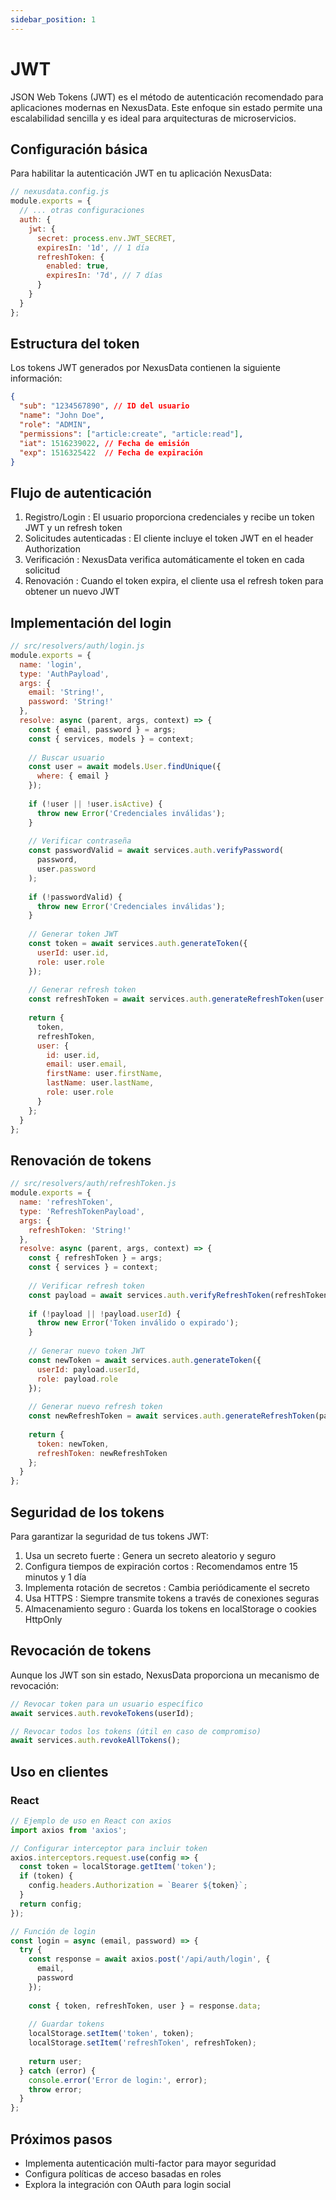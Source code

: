 ```yaml
---
sidebar_position: 1
---
```


# JWT

JSON Web Tokens (JWT) es el método de autenticación recomendado para aplicaciones modernas en NexusData. Este enfoque sin estado permite una escalabilidad sencilla y es ideal para arquitecturas de microservicios.

## Configuración básica

Para habilitar la autenticación JWT en tu aplicación NexusData:

```javascript
// nexusdata.config.js
module.exports = {
  // ... otras configuraciones
  auth: {
    jwt: {
      secret: process.env.JWT_SECRET,
      expiresIn: '1d', // 1 día
      refreshToken: {
        enabled: true,
        expiresIn: '7d', // 7 días
      }
    }
  }
};
```

## Estructura del token
Los tokens JWT generados por NexusData contienen la siguiente información:

```json
{
  "sub": "1234567890", // ID del usuario
  "name": "John Doe",
  "role": "ADMIN",
  "permissions": ["article:create", "article:read"],
  "iat": 1516239022, // Fecha de emisión
  "exp": 1516325422  // Fecha de expiración
}
 ```


## Flujo de autenticación
1. Registro/Login : El usuario proporciona credenciales y recibe un token JWT y un refresh token
2. Solicitudes autenticadas : El cliente incluye el token JWT en el header Authorization
3. Verificación : NexusData verifica automáticamente el token en cada solicitud
4. Renovación : Cuando el token expira, el cliente usa el refresh token para obtener un nuevo JWT

## Implementación del login
```javascript
// src/resolvers/auth/login.js
module.exports = {
  name: 'login',
  type: 'AuthPayload',
  args: {
    email: 'String!',
    password: 'String!'
  },
  resolve: async (parent, args, context) => {
    const { email, password } = args;
    const { services, models } = context;
    
    // Buscar usuario
    const user = await models.User.findUnique({
      where: { email }
    });
    
    if (!user || !user.isActive) {
      throw new Error('Credenciales inválidas');
    }
    
    // Verificar contraseña
    const passwordValid = await services.auth.verifyPassword(
      password, 
      user.password
    );
    
    if (!passwordValid) {
      throw new Error('Credenciales inválidas');
    }
    
    // Generar token JWT
    const token = await services.auth.generateToken({
      userId: user.id,
      role: user.role
    });
    
    // Generar refresh token
    const refreshToken = await services.auth.generateRefreshToken(user.id);
    
    return {
      token,
      refreshToken,
      user: {
        id: user.id,
        email: user.email,
        firstName: user.firstName,
        lastName: user.lastName,
        role: user.role
      }
    };
  }
};
 ```
## Renovación de tokens
```javascript
// src/resolvers/auth/refreshToken.js
module.exports = {
  name: 'refreshToken',
  type: 'RefreshTokenPayload',
  args: {
    refreshToken: 'String!'
  },
  resolve: async (parent, args, context) => {
    const { refreshToken } = args;
    const { services } = context;
    
    // Verificar refresh token
    const payload = await services.auth.verifyRefreshToken(refreshToken);
    
    if (!payload || !payload.userId) {
      throw new Error('Token inválido o expirado');
    }
    
    // Generar nuevo token JWT
    const newToken = await services.auth.generateToken({
      userId: payload.userId,
      role: payload.role
    });
    
    // Generar nuevo refresh token
    const newRefreshToken = await services.auth.generateRefreshToken(payload.userId);
    
    return {
      token: newToken,
      refreshToken: newRefreshToken
    };
  }
};
 ```
## Seguridad de los tokens
Para garantizar la seguridad de tus tokens JWT:

1. Usa un secreto fuerte : Genera un secreto aleatorio y seguro
2. Configura tiempos de expiración cortos : Recomendamos entre 15 minutos y 1 día
3. Implementa rotación de secretos : Cambia periódicamente el secreto
4. Usa HTTPS : Siempre transmite tokens a través de conexiones seguras
5. Almacenamiento seguro : Guarda los tokens en localStorage o cookies HttpOnly
## Revocación de tokens
Aunque los JWT son sin estado, NexusData proporciona un mecanismo de revocación:

```javascript
// Revocar token para un usuario específico
await services.auth.revokeTokens(userId);

// Revocar todos los tokens (útil en caso de compromiso)
await services.auth.revokeAllTokens();
 ```
## Uso en clientes
### React
```jsx
// Ejemplo de uso en React con axios
import axios from 'axios';

// Configurar interceptor para incluir token
axios.interceptors.request.use(config => {
  const token = localStorage.getItem('token');
  if (token) {
    config.headers.Authorization = `Bearer ${token}`;
  }
  return config;
});

// Función de login
const login = async (email, password) => {
  try {
    const response = await axios.post('/api/auth/login', {
      email,
      password
    });
    
    const { token, refreshToken, user } = response.data;
    
    // Guardar tokens
    localStorage.setItem('token', token);
    localStorage.setItem('refreshToken', refreshToken);
    
    return user;
  } catch (error) {
    console.error('Error de login:', error);
    throw error;
  }
};
 ```
## Próximos pasos
- Implementa autenticación multi-factor para mayor seguridad
- Configura políticas de acceso basadas en roles
- Explora la integración con OAuth para login social